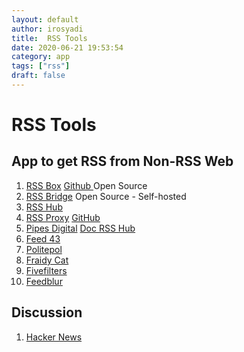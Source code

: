 ```yaml
---
layout: default
author: irosyadi
title:  RSS Tools
date: 2020-06-21 19:53:54
category: app
tags: ["rss"]
draft: false
---
```


# RSS Tools

## App to get RSS from Non-RSS Web
1. [RSS Box](https://rssbox.herokuapp.com/) [Github ](https://github.com/stefansundin/rssbox) Open Source
2. [RSS Bridge](https://github.com/RSS-Bridge/rss-bridge) Open Source - Self-hosted
3. [RSS Hub](https://github.com/DIYgod/RSSHub)
2. [RSS Proxy](https://rssproxy.migor.org/) [GitHub](https://github.com/damoeb/rss-proxy/)
3. [Pipes Digital](https://pipes.digital/) [Doc RSS Hub](https://docs.rsshub.app/en/)
4. [Feed 43](https://feed43.com/)
5. [Politepol](https://politepol.com/en/)
6. [Fraidy Cat](https://fraidyc.at/)
7. [Fivefilters](https://createfeed.fivefilters.org/)
8. [Feedblur](https://github.com/dewey/feedbridge)

## Discussion
1. [Hacker News](https://news.ycombinator.com/item?id=23583629)
